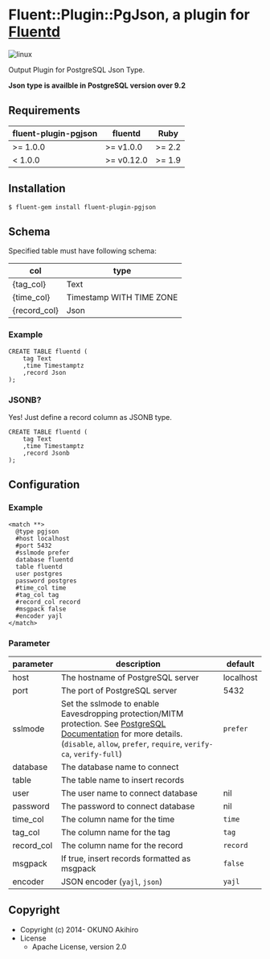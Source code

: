 # Fluent::Plugin::PgJson, a plugin for [Fluentd](http://fluentd.org)

![linux](https://github.com/fluent-plugins-nursery/fluent-plugin-pgjson/workflows/linux/badge.svg?branch=master)

Output Plugin for PostgreSQL Json Type.

<b>Json type is availble in PostgreSQL version over 9.2</b>

## Requirements

| fluent-plugin-pgjson | fluentd    | Ruby   |
|----------------------|------------|--------|
| >= 1.0.0             | >= v1.0.0  | >= 2.2 |
|  < 1.0.0             | >= v0.12.0 | >= 1.9 |

## Installation

```
$ fluent-gem install fluent-plugin-pgjson
```

## Schema

Specified table must have following schema:

| col          | type                     |
|--------------|--------------------------|
| {tag_col}    | Text                     |
| {time_col}   | Timestamp WITH TIME ZONE |
| {record_col} | Json                     |

### Example

```
CREATE TABLE fluentd (
    tag Text
    ,time Timestamptz
    ,record Json
);
```
### JSONB?

Yes! Just define a record column as JSONB type.

```
CREATE TABLE fluentd (
    tag Text
    ,time Timestamptz
    ,record Jsonb
);
```

## Configuration

### Example

```
<match **>
  @type pgjson
  #host localhost
  #port 5432
  #sslmode prefer
  database fluentd
  table fluentd
  user postgres
  password postgres
  #time_col time
  #tag_col tag
  #record_col record
  #msgpack false
  #encoder yajl
</match>
```

### Parameter

|parameter|description|default|
|---|---|---|
|host|The hostname of PostgreSQL server|localhost|
|port|The port of PostgreSQL server|5432|
|sslmode|Set the sslmode to enable Eavesdropping protection/MITM protection. See [PostgreSQL Documentation](https://www.postgresql.org/docs/10/static/libpq-ssl.html) for more details. (`disable`, `allow`, `prefer`, `require`, `verify-ca`, `verify-full`)|`prefer`|
|database|The database name to connect||
|table|The table name to insert records||
|user|The user name to connect database|nil|
|password|The password to connect database|nil|
|time_col|The column name for the time|`time`|
|tag_col|The column name for the tag|`tag`|
|record_col|The column name for the record|`record`|
|msgpack|If true, insert records formatted as msgpack|`false`|
|encoder|JSON encoder (`yajl`, `json`)|`yajl`|

## Copyright

* Copyright (c) 2014- OKUNO Akihiro
* License
    * Apache License, version 2.0
